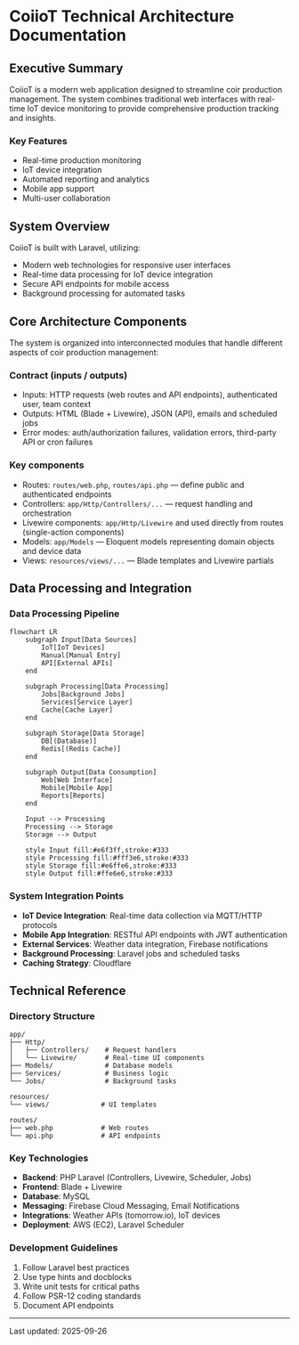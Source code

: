 # CoiioT Technical Architecture Documentation

## Executive Summary

CoiioT is a modern web application designed to streamline coir production management. The system combines traditional web interfaces with real-time IoT device monitoring to provide comprehensive production tracking and insights.

### Key Features
- Real-time production monitoring
- IoT device integration
- Automated reporting and analytics
- Mobile app support
- Multi-user collaboration

## System Overview

CoiioT is built with Laravel, utilizing:
- Modern web technologies for responsive user interfaces
- Real-time data processing for IoT device integration
- Secure API endpoints for mobile access
- Background processing for automated tasks

## Core Architecture Components

The system is organized into interconnected modules that handle different aspects of coir production management:

### Contract (inputs / outputs)
- Inputs: HTTP requests (web routes and API endpoints), authenticated user, team context
- Outputs: HTML (Blade + Livewire), JSON (API), emails and scheduled jobs
- Error modes: auth/authorization failures, validation errors, third-party API or cron failures

### Key components
- Routes: `routes/web.php`, `routes/api.php` — define public and authenticated endpoints
- Controllers: `app/Http/Controllers/...` — request handling and orchestration
- Livewire components: `app/Http/Livewire` and used directly from routes (single-action components)
- Models: `app/Models` — Eloquent models representing domain objects and device data
- Views: `resources/views/...` — Blade templates and Livewire partials

## Data Processing and Integration

### Data Processing Pipeline
```mermaid
flowchart LR
    subgraph Input[Data Sources]
        IoT[IoT Devices]
        Manual[Manual Entry]
        API[External APIs]
    end

    subgraph Processing[Data Processing]
        Jobs[Background Jobs]
        Services[Service Layer]
        Cache[Cache Layer]
    end

    subgraph Storage[Data Storage]
        DB[(Database)]
        Redis[(Redis Cache)]
    end

    subgraph Output[Data Consumption]
        Web[Web Interface]
        Mobile[Mobile App]
        Reports[Reports]
    end

    Input --> Processing
    Processing --> Storage
    Storage --> Output

    style Input fill:#e6f3ff,stroke:#333
    style Processing fill:#fff3e6,stroke:#333
    style Storage fill:#e6ffe6,stroke:#333
    style Output fill:#ffe6e6,stroke:#333
```

### System Integration Points
- **IoT Device Integration**: Real-time data collection via MQTT/HTTP protocols
- **Mobile App Integration**: RESTful API endpoints with JWT authentication
- **External Services**: Weather data integration, Firebase notifications
- **Background Processing**: Laravel jobs and scheduled tasks
- **Caching Strategy**: Cloudflare

## Technical Reference

### Directory Structure
```
app/
├── Http/
│   ├── Controllers/    # Request handlers
│   └── Livewire/       # Real-time UI components
├── Models/             # Database models
├── Services/           # Business logic
└── Jobs/               # Background tasks

resources/
└── views/             # UI templates

routes/
├── web.php            # Web routes
└── api.php            # API endpoints
```

### Key Technologies
- **Backend**: PHP Laravel (Controllers, Livewire, Scheduler, Jobs)
- **Frontend**: Blade + Livewire
- **Database**: MySQL
- **Messaging**: Firebase Cloud Messaging, Email Notifications
- **Integrations**: Weather APIs (tomorrow.io), IoT devices
- **Deployment**: AWS (EC2), Laravel Scheduler

### Development Guidelines
1. Follow Laravel best practices
2. Use type hints and docblocks
3. Write unit tests for critical paths
4. Follow PSR-12 coding standards
5. Document API endpoints

---

Last updated: 2025-09-26

